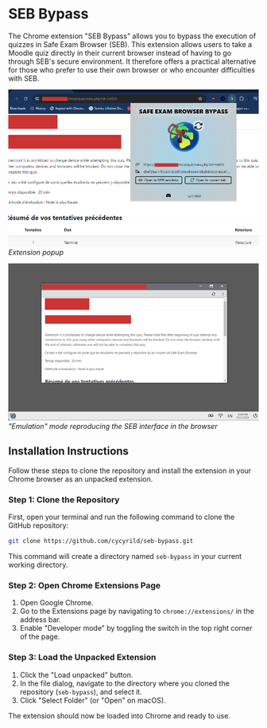 # SEB Bypass
The Chrome extension "SEB Bypass" allows you to bypass the execution of quizzes in Safe Exam Browser (SEB). This extension allows users to take a Moodle quiz directly in their current browser instead of having to go through SEB's secure environment. It therefore offers a practical alternative for those who prefer to use their own browser or who encounter difficulties with SEB.

![](image1.png)
*Extension popup*

![](image2.png)
*"Emulation" mode reproducing the SEB interface in the browser*

## Installation Instructions

Follow these steps to clone the repository and install the extension in your Chrome browser as an unpacked extension.

### Step 1: Clone the Repository

First, open your terminal and run the following command to clone the GitHub repository:

```sh
git clone https://github.com/cycyrild/seb-bypass.git
```

This command will create a directory named `seb-bypass` in your current working directory.

### Step 2: Open Chrome Extensions Page

1. Open Google Chrome.
2. Go to the Extensions page by navigating to `chrome://extensions/` in the address bar.
3. Enable "Developer mode" by toggling the switch in the top right corner of the page.

### Step 3: Load the Unpacked Extension

1. Click the "Load unpacked" button.
2. In the file dialog, navigate to the directory where you cloned the repository (`seb-bypass`), and select it.
3. Click "Select Folder" (or "Open" on macOS).

The extension should now be loaded into Chrome and ready to use.
